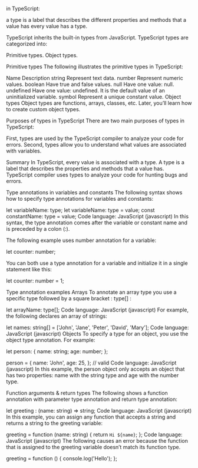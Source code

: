  in TypeScript:

a type is a label that describes the different properties and methods that a value has
every value has a type.

TypeScript inherits the built-in types from JavaScript. TypeScript types are categorized into:

Primitive types.
Object types.

Primitive types
The following illustrates the primitive types in TypeScript:

Name	Description
string	Represent text data.
number	Represent numeric values.
boolean	Have true and false values.
null	Have one value: null.
undefined	Have one value: undefined. It is the default value of an uninitialized variable.
symbol	Represent a unique constant value.
Object types
Object types are functions, arrays, classes, etc. Later, you’ll learn how to create custom object types.

Purposes of types in TypeScript
There are two main purposes of types in TypeScript:

First, types are used by the TypeScript compiler to analyze your code for errors.
Second, types allow you to understand what values are associated with variables.

Summary
In TypeScript, every value is associated with a type.
A type is a label that describes the properties and methods that a value has.
TypeScript compiler uses types to analyze your code for hunting bugs and errors.


Type annotations in variables and constants
The following syntax shows how to specify type annotations for variables and constants:

let variableName: type;
let variableName: type = value;
const constantName: type = value;
Code language: JavaScript (javascript)
In this syntax, the type annotation comes after the variable or constant name and is preceded by a colon (:).

The following example uses number annotation for a variable:

let counter: number;

You can both use a type annotation for a variable and initialize it in a single statement like this:

let counter: number = 1;

Type annotation examples
Arrays
To annotate an array type you use a specific type followed by a square bracket : type[] :

let arrayName: type[];
Code language: JavaScript (javascript)
For example, the following declares an array of strings:

let names: string[] = ['John', 'Jane', 'Peter', 'David', 'Mary'];
Code language: JavaScript (javascript)
Objects
To specify a type for an object, you use the object type annotation. For example:

let person: {
  name: string;
  age: number;
};

person = {
  name: 'John',
  age: 25,
}; // valid
Code language: JavaScript (javascript)
In this example, the person object only accepts an object that has two properties: name with the string type and age with the number type.

Function arguments & return types
The following shows a function annotation with parameter type annotation and return type annotation:

let greeting : (name: string) => string;
Code language: JavaScript (javascript)
In this example, you can assign any function that accepts a string and returns a string to the greeting variable:

greeting = function (name: string) {
    return `Hi ${name}`;
};
Code language: JavaScript (javascript)
The following causes an error because the function that is assigned to the greeting variable doesn’t match its function type.

greeting = function () {
    console.log('Hello');
};